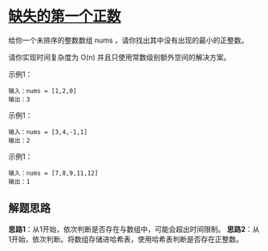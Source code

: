 # [缺失的第一个正数](https://leetcode.cn/problems/first-missing-positive/)

给你一个未排序的整数数组 nums ，请你找出其中没有出现的最小的正整数。

请你实现时间复杂度为 O(n) 并且只使用常数级别额外空间的解决方案。

示例1：
```
输入：nums = [1,2,0]
输出：3
```

示例1：
```
输入：nums = [3,4,-1,1]
输出：2
```

示例1：
```
输入：nums = [7,8,9,11,12]
输出：1
```

## 解题思路
**思路1**：从1开始，依次判断是否存在与数组中，可能会超出时间限制。
**思路2**：从1开始，依次判断。将数组存储进哈希表，使用哈希表判断是否存在正整数。